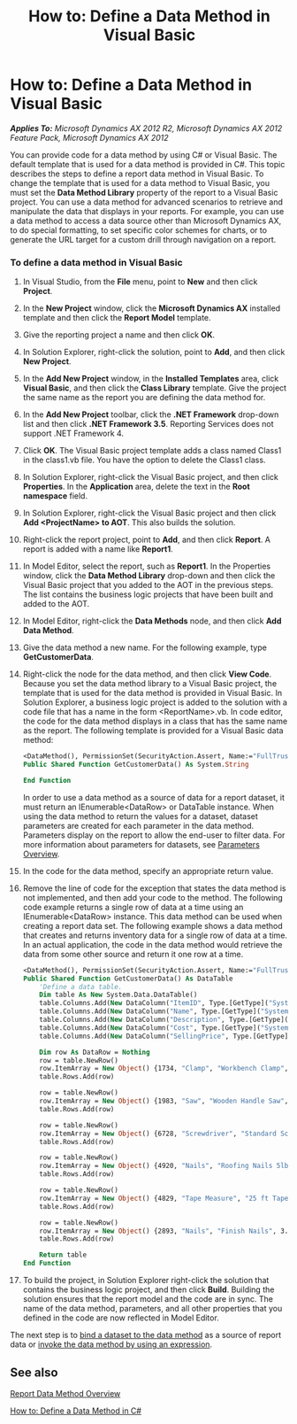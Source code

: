 ﻿---
title: 'How to: Define a Data Method in Visual Basic'
TOCTitle: 'How to: Define a Data Method in Visual Basic'
ms:assetid: 78eea42c-e9f9-43a1-a2b8-7cc8bf3eb571
ms:mtpsurl: https://technet.microsoft.com/en-us/library/Hh538449(v=AX.60)
ms:contentKeyID: 39508873
ms.date: 11/07/2012
mtps_version: v=AX.60
dev_langs:
- vb
---

# How to: Define a Data Method in Visual Basic 


_**Applies To:** Microsoft Dynamics AX 2012 R2, Microsoft Dynamics AX 2012 Feature Pack, Microsoft Dynamics AX 2012_

You can provide code for a data method by using C\# or Visual Basic. The default template that is used for a data method is provided in C\#. This topic describes the steps to define a report data method in Visual Basic. To change the template that is used for a data method to Visual Basic, you must set the **Data Method Library** property of the report to a Visual Basic project. You can use a data method for advanced scenarios to retrieve and manipulate the data that displays in your reports. For example, you can use a data method to access a data source other than Microsoft Dynamics AX, to do special formatting, to set specific color schemes for charts, or to generate the URL target for a custom drill through navigation on a report.

### To define a data method in Visual Basic

1.  In Visual Studio, from the **File** menu, point to **New** and then click **Project**.

2.  In the **New Project** window, click the **Microsoft Dynamics AX** installed template and then click the **Report Model** template.

3.  Give the reporting project a name and then click **OK**.

4.  In Solution Explorer, right-click the solution, point to **Add**, and then click **New Project**.

5.  In the **Add New Project** window, in the **Installed Templates** area, click **Visual Basic**, and then click the **Class Library** template. Give the project the same name as the report you are defining the data method for.

6.  In the **Add New Project** toolbar, click the **.NET Framework** drop-down list and then click **.NET Framework 3.5**. Reporting Services does not support .NET Framework 4.

7.  Click **OK**. The Visual Basic project template adds a class named Class1 in the class1.vb file. You have the option to delete the Class1 class.

8.  In Solution Explorer, right-click the Visual Basic project, and then click **Properties**. In the **Application** area, delete the text in the **Root namespace** field.

9.  In Solution Explorer, right-click the Visual Basic project and then click **Add \<ProjectName\> to AOT**. This also builds the solution.

10. Right-click the report project, point to **Add**, and then click **Report**. A report is added with a name like **Report1**.

11. In Model Editor, select the report, such as **Report1**. In the Properties window, click the **Data Method Library** drop-down and then click the Visual Basic project that you added to the AOT in the previous steps. The list contains the business logic projects that have been built and added to the AOT.

12. In Model Editor, right-click the **Data Methods** node, and then click **Add Data Method**.

13. Give the data method a new name. For the following example, type **GetCustomerData**.

14. Right-click the node for the data method, and then click **View Code**. Because you set the data method library to a Visual Basic project, the template that is used for the data method is provided in Visual Basic. In Solution Explorer, a business logic project is added to the solution with a code file that has a name in the form \<ReportName\>.vb. In code editor, the code for the data method displays in a class that has the same name as the report. The following template is provided for a Visual Basic data method:
    
    ``` vb
    <DataMethod(), PermissionSet(SecurityAction.Assert, Name:="FullTrust")> 
    Public Shared Function GetCustomerData() As System.String
    
    End Function
    ```
    
    In order to use a data method as a source of data for a report dataset, it must return an IEnumerable\<DataRow\> or DataTable instance. When using the data method to return the values for a dataset, dataset parameters are created for each parameter in the data method. Parameters display on the report to allow the end-user to filter data. For more information about parameters for datasets, see [Parameters Overview](parameters-overview.md).

15. In the code for the data method, specify an appropriate return value.

16. Remove the line of code for the exception that states the data method is not implemented, and then add your code to the method. The following code example returns a single row of data at a time using an IEnumerable\<DataRow\> instance. This data method can be used when creating a report data set. The following example shows a data method that creates and returns inventory data for a single row of data at a time. In an actual application, the code in the data method would retrieve the data from some other source and return it one row at a time.
    
    ``` vb
    <DataMethod(), PermissionSet(SecurityAction.Assert, Name:="FullTrust")>
    Public Shared Function GetCustomerData() As DataTable
        'Define a data table.
        Dim table As New System.Data.DataTable()
        table.Columns.Add(New DataColumn("ItemID", Type.[GetType]("System.Int32")))
        table.Columns.Add(New DataColumn("Name", Type.[GetType]("System.String")))
        table.Columns.Add(New DataColumn("Description", Type.[GetType]("System.String")))
        table.Columns.Add(New DataColumn("Cost", Type.[GetType]("System.Decimal")))
        table.Columns.Add(New DataColumn("SellingPrice", Type.[GetType]("System.Decimal")))
    
        Dim row As DataRow = Nothing
        row = table.NewRow()
        row.ItemArray = New Object() {1734, "Clamp", "Workbench Clamp", 12.48, 17.99}
        table.Rows.Add(row)
    
        row = table.NewRow()
        row.ItemArray = New Object() {1983, "Saw", "Wooden Handle Saw", 7.89, 11.99}
        table.Rows.Add(row)
    
        row = table.NewRow()
        row.ItemArray = New Object() {6728, "Screwdriver", "Standard Screwdriver", 2.75, 3.99}
        table.Rows.Add(row)
    
        row = table.NewRow()
        row.ItemArray = New Object() {4920, "Nails", "Roofing Nails 5lbs", 12.45, 15.99}
        table.Rows.Add(row)
    
        row = table.NewRow()
        row.ItemArray = New Object() {4829, "Tape Measure", "25 ft Tape Measure", 12.87, 16.99}
        table.Rows.Add(row)
    
        row = table.NewRow()
        row.ItemArray = New Object() {2893, "Nails", "Finish Nails", 3.9, 5.99}
        table.Rows.Add(row)
    
        Return table   
    End Function
    ```

17. To build the project, in Solution Explorer right-click the solution that contains the business logic project, and then click **Build**. Building the solution ensures that the report model and the code are in sync. The name of the data method, parameters, and all other properties that you defined in the code are now reflected in Model Editor.

The next step is to [bind a dataset to the data method](how-to-bind-a-dataset-to-a-data-method.md) as a source of report data or [invoke the data method by using an expression](how-to-use-a-data-method-in-an-expression.md).

## See also

[Report Data Method Overview](report-data-method-overview.md)

[How to: Define a Data Method in C\#](how-to-define-a-data-method-in-csharp.md)

